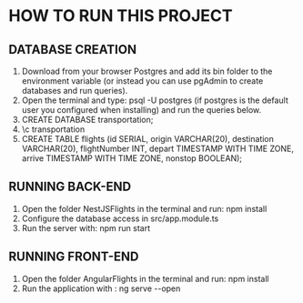 # HOW TO RUN THIS PROJECT

## DATABASE CREATION
1) Download from your browser Postgres and add its bin folder to the environment variable (or instead you can use pgAdmin to create databases and run queries).
2) Open the terminal and type: psql -U postgres (if postgres is the default user you configured when installing) and run the queries below.
3) CREATE DATABASE transportation;
4) \c transportation
5) CREATE TABLE flights (id SERIAL, 
origin VARCHAR(20), 
destination VARCHAR(20), 
flightNumber INT, 
depart TIMESTAMP WITH TIME ZONE,
arrive TIMESTAMP WITH TIME ZONE, 
nonstop BOOLEAN);

## RUNNING BACK-END
1) Open the folder NestJSFlights in the terminal and run: npm install
2) Configure the database access in src/app.module.ts
3) Run the server with: npm run start

## RUNNING FRONT-END
1) Open the folder AngularFlights in the terminal and run: npm install
2) Run the application with : ng serve --open
